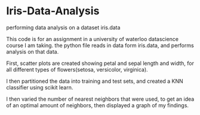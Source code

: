 # Iris-Data-Analysis
performing data analysis on a dataset iris.data

This code is for an assignment in a university of waterloo datascience course I am taking.
the python file reads in data form iris.data, and performs analysis on that data.

First, scatter plots are created showing petal and sepal length and width, for all different types of flowers(setosa, versicolor, virginica).

I then partitioned the data into training and test sets, and created a KNN classifier using scikit learn.

I then varied the number of nearest neighbors that were used, to get an idea of an optimal amount of neighbors, 
then displayed a graph of my findings.
